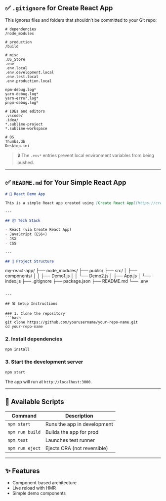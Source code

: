 ## ✅ `.gitignore` for Create React App

This ignores files and folders that shouldn’t be committed to your Git repo:

```gitignore
# dependencies
/node_modules

# production
/build

# misc
.DS_Store
.env
.env.local
.env.development.local
.env.test.local
.env.production.local

npm-debug.log*
yarn-debug.log*
yarn-error.log*
pnpm-debug.log*

# IDEs and editors
.vscode/
.idea/
*.sublime-project
*.sublime-workspace

# OS
Thumbs.db
Desktop.ini
```

> 🔒 The `.env*` entries prevent local environment variables from being pushed.

---

## ✅ `README.md` for Your Simple React App

```markdown
# 🚀 React Demo App

This is a simple React app created using [Create React App](https://create-react-app.dev/) with a couple of demo components for learning and experimentation.

---

## 📦 Tech Stack

- React (via Create React App)
- JavaScript (ES6+)
- JSX
- CSS

---

## 📁 Project Structure

```

my-react-app/
├── node\_modules/
├── public/
├── src/
│   ├── components/
│   │   ├── Demo1.js
│   │   └── Demo2.js
│   ├── App.js
│   └── index.js
├── .gitignore
├── package.json
├── README.md
└── .env

````

---

## 🛠️ Setup Instructions

### 1. Clone the repository
```bash
git clone https://github.com/yourusername/your-repo-name.git
cd your-repo-name
````

### 2. Install dependencies

```bash
npm install
```

### 3. Start the development server

```bash
npm start
```

The app will run at `http://localhost:3000`.

---

## 🧩 Available Scripts

| Command         | Description                 |
| --------------- | --------------------------- |
| `npm start`     | Runs the app in development |
| `npm run build` | Builds the app for prod     |
| `npm test`      | Launches test runner        |
| `npm run eject` | Ejects CRA (not reversible) |

---

## ✨ Features

* Component-based architecture
* Live reload with HMR
* Simple demo components

